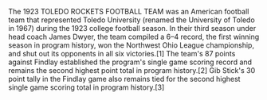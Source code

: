 The 1923 TOLEDO ROCKETS FOOTBALL TEAM was an American football team that represented Toledo University (renamed the University of Toledo in 1967) during the 1923 college football season. In their third season under head coach James Dwyer, the team compiled a 6–4 record, the first winning season in program history, won the Northwest Ohio League championship, and shut out its opponents in all six victories.[1] The team's 87 points against Findlay established the program's single game scoring record and remains the second highest point total in program history.[2] Gib Stick's 30 point tally in the Findlay game also remains tied for the second highest single game scoring total in program history.[3]
